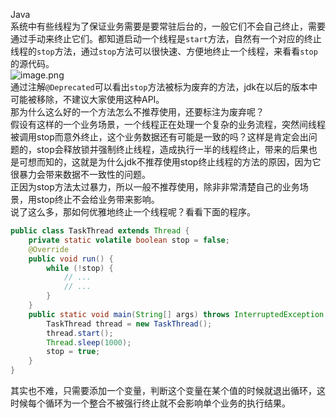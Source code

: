 Java<br />系统中有些线程为了保证业务需要是要常驻后台的，一般它们不会自己终止，需要通过手动来终止它们。都知道启动一个线程是`start`方法，自然有一个对应的终止线程的`stop`方法，通过`stop`方法可以很快速、方便地终止一个线程，来看看`stop`的源代码。<br />![image.png](https://cdn.nlark.com/yuque/0/2022/png/396745/1654848572851-74c708ee-cb9a-48ca-b0d6-bb02399cef0b.png#clientId=u72682546-dfff-4&from=paste&height=431&id=u2f197e65&originHeight=1078&originWidth=2695&originalType=binary&ratio=1&rotation=0&showTitle=false&size=219566&status=done&style=shadow&taskId=ub1d7d3d6-b95d-4189-a592-0bc52d2b36d&title=&width=1078)<br />通过注解`@Deprecated`可以看出`stop`方法被标为废弃的方法，jdk在以后的版本中可能被移除，不建议大家使用这种API。<br />那为什么这么好的一个方法怎么不推荐使用，还要标注为废弃呢？<br />假设有这样的一个业务场景，一个线程正在处理一个复杂的业务流程，突然间线程被调用stop而意外终止，这个业务数据还有可能是一致的吗？这样是肯定会出问题的，stop会释放锁并强制终止线程，造成执行一半的线程终止，带来的后果也是可想而知的，这就是为什么jdk不推荐使用stop终止线程的方法的原因，因为它很暴力会带来数据不一致性的问题。<br />正因为stop方法太过暴力，所以一般不推荐使用，除非非常清楚自己的业务场景，用stop终止不会给业务带来影响。<br />说了这么多，那如何优雅地终止一个线程呢？看看下面的程序。
```java
public class TaskThread extends Thread {
    private static volatile boolean stop = false;
    @Override
    public void run() {
        while (!stop) {
            // ...
            // ...
        }
    }
    public static void main(String[] args) throws InterruptedException {
        TaskThread thread = new TaskThread();
        thread.start();
        Thread.sleep(1000);
        stop = true;
    }
}
```
其实也不难，只需要添加一个变量，判断这个变量在某个值的时候就退出循环，这时候每个循环为一个整合不被强行终止就不会影响单个业务的执行结果。
